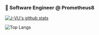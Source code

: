 ### 🍭 Software Engineer @ Prometheus8
[![J-VU's github stats](https://github-readme-stats.vercel.app/api?username=J-VU&custom_title=Joseph&count_private=true&show_icons=true&hide=stars&hide_border=true)](https://www.linkedin.com/in/joseph-vu-620550a9/)

![Top Langs](https://github-readme-stats.vercel.app/api/top-langs/?username=J-VU&hide_border=true&layout=compact)
